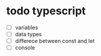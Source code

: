 # todo typescript
- [ ] variables
- [ ] data types
- [ ] differece between const and let
- [ ] console
